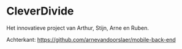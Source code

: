 # CleverDivide
Het innovatieve project van Arthur, Stijn, Arne en Ruben.

Achterkant: https://github.com/arnevandoorslaer/mobile-back-end
